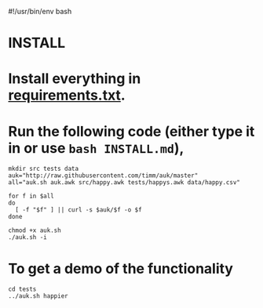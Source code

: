 #!/usr/bin/env bash

#  INSTALL

# Install everything in [requirements.txt](requirements.txt).

# Run the following code (either type it in or use `bash INSTALL.md`),
 
    mkdir src tests data
    auk="http://raw.githubusercontent.com/timm/auk/master"
    all="auk.sh auk.awk src/happy.awk tests/happys.awk data/happy.csv"

    for f in $all
    do
      [ -f "$f" ] || curl -s $auk/$f -o $f
    done

    chmod +x auk.sh
    ./auk.sh -i

# To get a demo  of the functionality
 
    cd tests
    ../auk.sh happier
